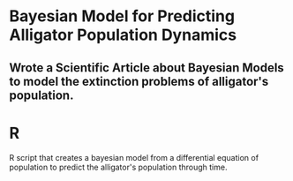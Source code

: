 # Bayesian Model for Predicting Alligator Population Dynamics
## Wrote a Scientific Article about Bayesian Models to model the extinction problems of alligator's population.
# R
R script that creates a bayesian model from a differential equation of population to predict the alligator's population through time.
